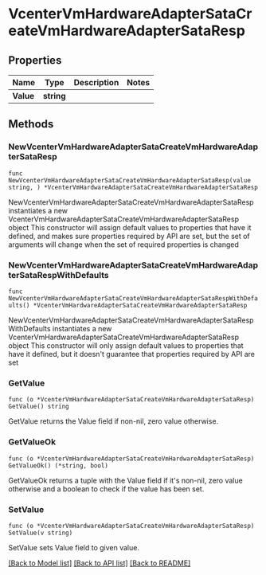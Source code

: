 # VcenterVmHardwareAdapterSataCreateVmHardwareAdapterSataResp

## Properties

Name | Type | Description | Notes
------------ | ------------- | ------------- | -------------
**Value** | **string** |  | 

## Methods

### NewVcenterVmHardwareAdapterSataCreateVmHardwareAdapterSataResp

`func NewVcenterVmHardwareAdapterSataCreateVmHardwareAdapterSataResp(value string, ) *VcenterVmHardwareAdapterSataCreateVmHardwareAdapterSataResp`

NewVcenterVmHardwareAdapterSataCreateVmHardwareAdapterSataResp instantiates a new VcenterVmHardwareAdapterSataCreateVmHardwareAdapterSataResp object
This constructor will assign default values to properties that have it defined,
and makes sure properties required by API are set, but the set of arguments
will change when the set of required properties is changed

### NewVcenterVmHardwareAdapterSataCreateVmHardwareAdapterSataRespWithDefaults

`func NewVcenterVmHardwareAdapterSataCreateVmHardwareAdapterSataRespWithDefaults() *VcenterVmHardwareAdapterSataCreateVmHardwareAdapterSataResp`

NewVcenterVmHardwareAdapterSataCreateVmHardwareAdapterSataRespWithDefaults instantiates a new VcenterVmHardwareAdapterSataCreateVmHardwareAdapterSataResp object
This constructor will only assign default values to properties that have it defined,
but it doesn't guarantee that properties required by API are set

### GetValue

`func (o *VcenterVmHardwareAdapterSataCreateVmHardwareAdapterSataResp) GetValue() string`

GetValue returns the Value field if non-nil, zero value otherwise.

### GetValueOk

`func (o *VcenterVmHardwareAdapterSataCreateVmHardwareAdapterSataResp) GetValueOk() (*string, bool)`

GetValueOk returns a tuple with the Value field if it's non-nil, zero value otherwise
and a boolean to check if the value has been set.

### SetValue

`func (o *VcenterVmHardwareAdapterSataCreateVmHardwareAdapterSataResp) SetValue(v string)`

SetValue sets Value field to given value.



[[Back to Model list]](../README.md#documentation-for-models) [[Back to API list]](../README.md#documentation-for-api-endpoints) [[Back to README]](../README.md)


